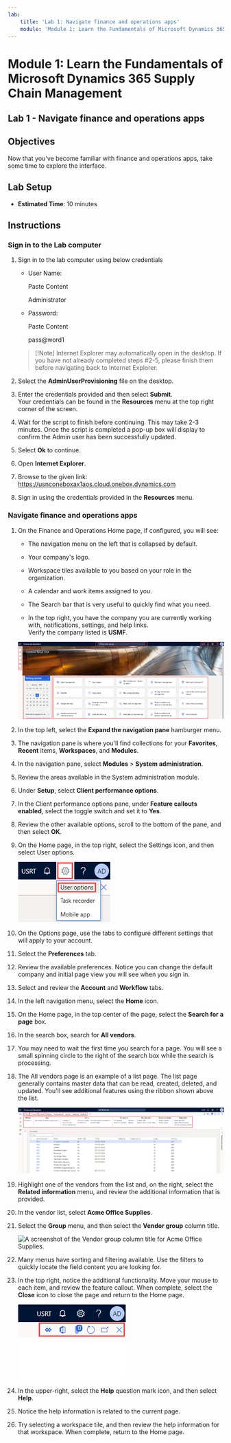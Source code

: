 ```yaml
---
lab:
    title: 'Lab 1: Navigate finance and operations apps'
    module: 'Module 1: Learn the Fundamentals of Microsoft Dynamics 365 Supply Chain Management'
---
```


# Module 1: Learn the Fundamentals of Microsoft Dynamics 365 Supply Chain Management

## Lab 1 - Navigate finance and operations apps

## Objectives

Now that you've become familiar with finance and operations apps, take some time to explore the interface.

## Lab Setup

- **Estimated Time**: 10 minutes

## Instructions

### Sign in to the Lab computer

1. Sign in to the lab computer using below credentials

    - User Name:

        Paste Content

        Administrator

    - Password:

        Paste Content

        pass@word1

    >[!Note] Internet Explorer may automatically open in the desktop. If you have not already completed steps #2-5, please finish them before navigating back to Internet Explorer.

1. Select the **AdminUserProvisioning** file on the desktop.

1. Enter the credentials provided and then select **Submit**.  
Your credentials can be found in the **Resources** menu at the top right corner of the screen.

1. Wait for the script to finish before continuing. This may take 2-3 minutes. Once the script is completed a pop-up box will display to confirm the Admin user has been successfully updated.

1. Select **Ok** to continue.

1. Open **Internet Explorer**.

1. Browse to the given link: <https://usnconeboxax1aos.cloud.onebox.dynamics.com>

1. Sign in using the credentials provided in the **Resources** menu.

### Navigate finance and operations apps
1. On the Finance and Operations Home page, if configured, you will see:

    - The navigation menu on the left that is collapsed by default.

    - Your company's logo.

    - Workspace tiles available to you based on your role in the organization.

    - A calendar and work items assigned to you.

    - The Search bar that is very useful to quickly find what you need.

    - In the top right, you have the company you are currently working with, notifications, settings, and help links.  
    Verify the company listed is **USMF**.

    ![Dynamics 365 Finance and Operations home page with areas highlighted.](./media/m1-common-home-page.png)

1. In the top left, select the **Expand the navigation pane** hamburger menu.

1. The navigation pane is where you'll find collections for your **Favorites**, **Recent** items, **Workspaces**, and **Modules**.

1. In the navigation pane, select **Modules** > **System administration**.

1. Review the areas available in the System administration module.

1. Under **Setup**, select **Client performance options**.

1. In the Client performance options pane, under **Feature callouts enabled**, select the toggle switch and set it to **Yes**.

1. Review the other available options, scroll to the bottom of the pane, and then select **OK**.

1. On the Home page, in the top right, select the Settings icon, and then select User options.

    ![Screenshot showing Settings icon and  User options dropdown list](./media/m1-common-settings-user-settings.png)

1. On the Options page, use the tabs to configure different settings that will apply to your account.

1. Select the **Preferences** tab.

1. Review the available preferences. Notice you can change the default company and initial page view you will see when you sign in.

1. Select and review the **Account** and **Workflow** tabs.

1. In the left navigation menu, select the **Home** icon.

1. On the Home page, in the top center of the page, select the **Search for a page** box.

1. In the search box, search for **All vendors**.

1. You may need to wait the first time you search for a page. You will see a small spinning circle to the right of the search box while the search is processing.

1. The All vendors page is an example of a list page. The list page generally contains master data that can be read, created, deleted, and updated. You'll see additional features using the ribbon shown above the list.

    ![All vendor list with menu features highlighted](./media/m1-common-all-vendor-list-page.png)

1. Highlight one of the vendors from the list and, on the right, select the **Related information** menu, and review the additional information that is provided.

1. In the vendor list, select **Acme Office Supplies**.

1. Select the **Group** menu, and then select the **Vendor group** column title.

    ![A screenshot of the Vendor group column title for Acme Office Supplies.](./media/m1-common-all-vendor-group-menu-24493345.png)

1. Many menus have sorting and filtering available. Use the filters to quickly locate the field content you are looking for.

1. In the top right, notice the additional functionality. Move your mouse to each item, and review the feature callout. When complete, select the **Close** icon to close the page and return to the Home page.

    ![List page upper-right menu showing additional features for connecting to Power Apps, Office apps, Refresh page, Open in new window, and Close buttons](./media/m1-common-list-page-additional-features-menu.png)

1. In the upper-right, select the **Help** question mark icon, and then select **Help**.

1. Notice the help information is related to the current page.

1. Try selecting a workspace tile, and then review the help information for that workspace. When complete, return to the Home page.
